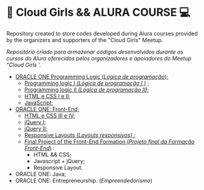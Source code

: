 # :girl: Cloud Girls && ALURA COURSE :computer:

Repository created to store codes developed during Alura courses provided by the organizers and supporters of the "Cloud Girls" Meetup. 

_Repositório criado para armazenar códigos desenvolvidos durante os cursos do Alura oferecidos pelos organizadores e apoiadores do Meetup "Cloud Girls '._

* [ORACLE ONE Programming Logic (_Lógica de programação_);](https://github.com/joelmaregina/Alura-Couse/tree/master/logicaDeProgramacao)
  * [Programming logic I _(Lógica de programação I )_](https://github.com/joelmaregina/Alura-Couse/tree/master/logicaDeProgramacao/L%C3%B3gica%20I) ;
  * [Programming logic II _(Lógica de programação II)_](https://github.com/joelmaregina/Alura-Couse/tree/master/logicaDeProgramacao/L%C3%B3gica%20II);
  * [HTML e CSS I e II](https://github.com/joelmaregina/Alura-Couse/tree/master/logicaDeProgramacao/HTML%20e%20CSS%20-%201%20e%202);
  * [JavaScript](https://github.com/joelmaregina/Alura-Couse/tree/master/logicaDeProgramacao/introducao-javascript);
* [ORACLE ONE: Front-End;](https://github.com/joelmaregina/Cloud-Girls-And-Alura-Courses/tree/master/FrontEnd)
  * [HTML e CSS III e IV;](https://github.com/joelmaregina/Cloud-Girls-And-Alura-Courses/tree/master/FrontEnd/HTML%20e%20CSS%20-%204%20e%205)
  * [jQuery I;](https://github.com/joelmaregina/Cloud-Girls-And-Alura-Courses/tree/master/FrontEnd/jQuery%20-%201%20e%202)
  * [jQuery II;](https://github.com/joelmaregina/Cloud-Girls-And-Alura-Courses/tree/master/FrontEnd/JQuery%20-%202)
  * [Responsive Layouts _(Layouts responsivos)_ : ](https://github.com/joelmaregina/Cloud-Girls-And-Alura-Courses/tree/master/FrontEnd/LayoutResponsivo)
  * [Final Project of the Front-End Formation (_Projeto final da Formação Front-End_)](https://github.com/joelmaregina/Cloud-Girls-And-Alura-Courses/tree/master/FrontEnd/ProjetoFrontEndResponsivo) :
    * HTML && CSS;
    * Javascript  + jQuery;
    * Responsive  Layout.
* ORACLE ONE: Java;
* ORACLE ONE: Entrepreneurship. (_Empreendedorismo_)
